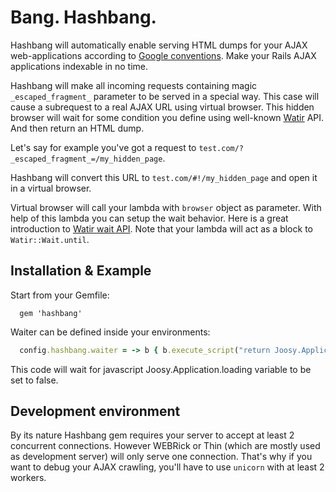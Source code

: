 # Bang. Hashbang.

Hashbang will automatically enable serving HTML dumps for your AJAX web-applications according to 
[Google conventions](http://code.google.com/web/ajaxcrawling/). Make your Rails AJAX applications indexable in no time.

Hashbang will make all incoming requests containing magic `_escaped_fragment_` parameter to be served in a special way. This case will cause a subrequest to a real AJAX URL using virtual browser. This hidden browser will wait for some condition you define using well-known [Watir](http://watirwebdriver.com/) API. And then return an HTML dump.

Let's say for example you've got a request to `test.com/?_escaped_fragment_=/my_hidden_page`.

Hashbang will convert this URL to `test.com/#!/my_hidden_page` and open it in a virtual browser.

Virtual browser will call your lambda with `browser` object as parameter. With help of this lambda you can setup the wait behavior. Here is a great introduction to [Watir wait API](http://watirwebdriver.com/waiting/). Note that your lambda will act as a block to `Watir::Wait.until`.

## Installation & Example

Start from your Gemfile:

```
  gem 'hashbang'
```
  
Waiter can be defined inside your environments:

```ruby
  config.hashbang.waiter = -> b { b.execute_script("return Joosy.Application.loading") == false }
```

This code will wait for javascript Joosy.Application.loading variable to be set to false.

## Development environment

By its nature Hashbang gem requires your server to accept at least 2 concurrent connections. However WEBRick or Thin (which are mostly used as development server) will only serve one connection. That's why if you want to debug your AJAX crawling, you'll have to use `unicorn` with at least 2 workers.